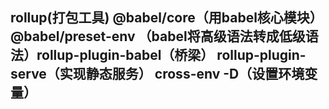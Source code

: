 ## rollup(打包工具) @babel/core（用babel核心模块） @babel/preset-env （babel将高级语法转成低级语法）rollup-plugin-babel（桥梁） rollup-plugin-serve（实现静态服务） cross-env -D（设置环境变量）